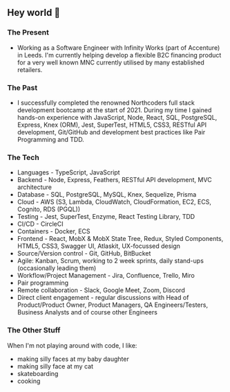 ## Hey world 👋


### The Present 
* Working as a Software Engineer with Infinity Works (part of Accenture) in Leeds. I'm currently helping develop a flexible B2C financing product for a very well known MNC currently utilised by many established retailers.

### The Past
* I successfully completed the renowned Northcoders full stack development bootcamp at the start of 2021. During my time I gained hands-on experience with JavaScript, Node, React, SQL, PostgreSQL, Express, Knex (ORM), Jest, SuperTest, HTML5, CSS3, RESTful API development, Git/GitHub and development best practices like Pair Programming and TDD.


### The Tech
* Languages - TypeScript, JavaScript
* Backend - Node, Express, Feathers, RESTful API development, MVC architecture
* Database - SQL, PostgreSQL, MySQL, Knex, Sequelize, Prisma
* Cloud - AWS (S3, Lambda, CloudWatch, CloudFormation, EC2, ECS, Cognito, RDS (PGQL))
* Testing - Jest, SuperTest, Enzyme, React Testing Library, TDD
* CI/CD - CircleCI
* Containers - Docker, ECS
* Frontend - React, MobX & MobX State Tree, Redux, Styled Components, HTML5, CSS3, Swagger UI, Atlaskit, UX-focussed design
* Source/Version control - Git, GitHub, BitBucket
* Agile: Kanban, Scrum, working to 2 week sprints, daily stand-ups (occasionally leading them)
* Workflow/Project Management - Jira, Confluence, Trello, Miro
* Pair programming
* Remote collaboration - Slack, Google Meet, Zoom, Discord
* Direct client engagement - regular discussions with Head of Product/Product Owner, Product Managers, QA Engineers/Testers, Business Analysts and of course other Engineers 

### The Other Stuff
When I'm not playing around with code, I like:
* making silly faces at my baby daughter
* making silly face at my cat
* skateboarding
* cooking

<!--
**samkaanaki/samkaanaki** is a ✨ _special_ ✨ repository because its `README.md` (this file) appears on your GitHub profile.

Here are some ideas to get you started:

- 🔭 I’m currently working on ...
- 🌱 I’m currently learning ...
- 👯 I’m looking to collaborate on ...
- 🤔 I’m looking for help with ...
- 💬 Ask me about ...
- 📫 How to reach me: ...
- 😄 Pronouns: ...
- ⚡ Fun fact: ...
-->
